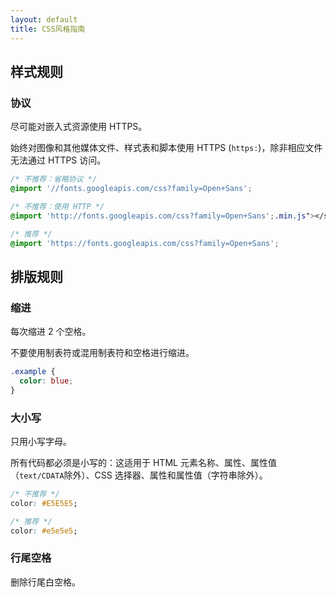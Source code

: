 ```yaml
---
layout: default
title: CSS风格指南
---
```


## 样式规则

### 协议

尽可能对嵌入式资源使用 HTTPS。

始终对图像和其他媒体文件、样式表和脚本使用 HTTPS (`https:`)，除非相应文件无法通过 HTTPS 访问。

```css
/* 不推荐：省略协议 */
@import '//fonts.googleapis.com/css?family=Open+Sans';

/* 不推荐：使用 HTTP */
@import 'http://fonts.googleapis.com/css?family=Open+Sans';.min.js"></script>

/* 推荐 */
@import 'https://fonts.googleapis.com/css?family=Open+Sans';
```

## 排版规则

### 缩进

每次缩进 2 个空格。

不要使用制表符或混用制表符和空格进行缩进。

```css
.example {
  color: blue;
}
```

### 大小写

只用小写字母。

所有代码都必须是小写的：这适用于 HTML 元素名称、属性、属性值（`text/CDATA`除外）、CSS 选择器、属性和属性值（字符串除外）。

```css
/* 不推荐 */
color: #E5E5E5;

/* 推荐 */
color: #e5e5e5;
```

### 行尾空格

删除行尾白空格。
